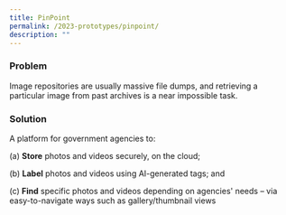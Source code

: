 ```yaml
---
title: PinPoint
permalink: /2023-prototypes/pinpoint/
description: ""
---
```


### Problem
Image repositories are usually massive file dumps, and retrieving a particular image from past archives is a near impossible task.

### Solution
A platform for government agencies to:

(a) **Store** photos and videos securely, on the cloud;

(b) **Label** photos and videos using AI-generated tags; and

(c) **Find** specific photos and videos depending on agencies' needs – via easy-to-navigate ways such as gallery/thumbnail views